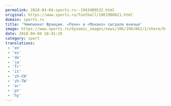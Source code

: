 ```yaml
---
permalink: 2018-04-04-sports.ru--1943400532.html
original: https://www.sports.ru/football/1061908621.html
domain: sports.ru
title: 'Чемпионат Франции. «Ренн» и «Монако» сыграли вничью'
image: https://www.sports.ru/dynamic_images/news/106/190/862/1/share/942f72.png
date: 2018-04-04 18:41:19
category: sport
translations: 
 - 'en'
 - 'es'
 - 'de'
 - 'ja'
 - 'fr'
 - 'it'
 - 'zh-CN'
 - 'zh-TW'
 - 'ar'
 - 'pt'
 - 'hy'
---
```


